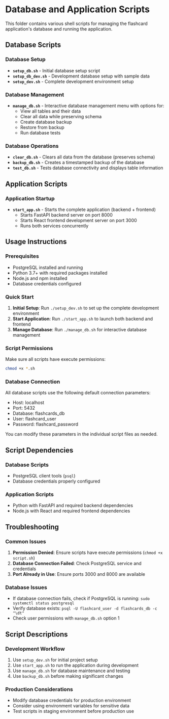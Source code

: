 # Database and Application Scripts

This folder contains various shell scripts for managing the flashcard application's database and running the application.

## Database Scripts

### Database Setup
- **`setup_db.sh`** - Initial database setup script
- **`setup_db_dev.sh`** - Development database setup with sample data
- **`setup_dev.sh`** - Complete development environment setup

### Database Management
- **`manage_db.sh`** - Interactive database management menu with options for:
  - View all tables and their data
  - Clear all data while preserving schema
  - Create database backup
  - Restore from backup
  - Run database tests

### Database Operations
- **`clear_db.sh`** - Clears all data from the database (preserves schema)
- **`backup_db.sh`** - Creates a timestamped backup of the database
- **`test_db.sh`** - Tests database connectivity and displays table information

## Application Scripts

### Application Startup
- **`start_app.sh`** - Starts the complete application (backend + frontend)
  - Starts FastAPI backend server on port 8000
  - Starts React frontend development server on port 3000
  - Runs both services concurrently

## Usage Instructions

### Prerequisites
- PostgreSQL installed and running
- Python 3.7+ with required packages installed
- Node.js and npm installed
- Database credentials configured

### Quick Start
1. **Initial Setup**: Run `./setup_dev.sh` to set up the complete development environment
2. **Start Application**: Run `./start_app.sh` to launch both backend and frontend
3. **Manage Database**: Run `./manage_db.sh` for interactive database management

### Script Permissions
Make sure all scripts have execute permissions:
```bash
chmod +x *.sh
```

### Database Connection
All database scripts use the following default connection parameters:
- Host: localhost
- Port: 5432
- Database: flashcards_db
- User: flashcard_user
- Password: flashcard_password

You can modify these parameters in the individual script files as needed.

## Script Dependencies

### Database Scripts
- PostgreSQL client tools (`psql`)
- Database credentials properly configured

### Application Scripts
- Python with FastAPI and required backend dependencies
- Node.js with React and required frontend dependencies

## Troubleshooting

### Common Issues
1. **Permission Denied**: Ensure scripts have execute permissions (`chmod +x script.sh`)
2. **Database Connection Failed**: Check PostgreSQL service and credentials
3. **Port Already in Use**: Ensure ports 3000 and 8000 are available

### Database Issues
- If database connection fails, check if PostgreSQL is running: `sudo systemctl status postgresql`
- Verify database exists: `psql -U flashcard_user -d flashcards_db -c "\dt"`
- Check user permissions with `manage_db.sh` option 1

## Script Descriptions

### Development Workflow
1. Use `setup_dev.sh` for initial project setup
2. Use `start_app.sh` to run the application during development
3. Use `manage_db.sh` for database maintenance and testing
4. Use `backup_db.sh` before making significant changes

### Production Considerations
- Modify database credentials for production environment
- Consider using environment variables for sensitive data
- Test scripts in staging environment before production use

